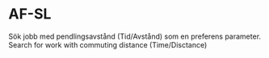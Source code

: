 # AF-SL
Sök jobb med pendlingsavstånd (Tid/Avstånd) som en preferens parameter. Search for work with commuting distance (Time/Disctance)
